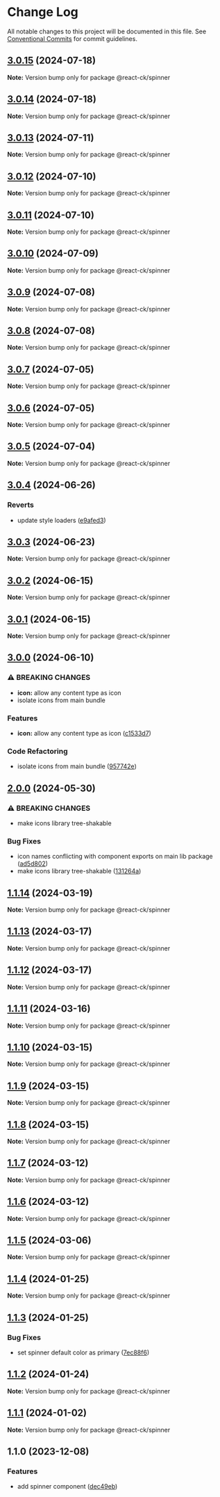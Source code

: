 # Change Log

All notable changes to this project will be documented in this file.
See [Conventional Commits](https://conventionalcommits.org) for commit guidelines.

## [3.0.15](https://github.com/abelflopes/react-ck/compare/@react-ck/spinner@3.0.14...@react-ck/spinner@3.0.15) (2024-07-18)

**Note:** Version bump only for package @react-ck/spinner





## [3.0.14](https://github.com/abelflopes/react-ck/compare/@react-ck/spinner@3.0.13...@react-ck/spinner@3.0.14) (2024-07-18)

**Note:** Version bump only for package @react-ck/spinner





## [3.0.13](https://github.com/abelflopes/react-ck/compare/@react-ck/spinner@3.0.12...@react-ck/spinner@3.0.13) (2024-07-11)

**Note:** Version bump only for package @react-ck/spinner





## [3.0.12](https://github.com/abelflopes/react-ck/compare/@react-ck/spinner@3.0.11...@react-ck/spinner@3.0.12) (2024-07-10)

**Note:** Version bump only for package @react-ck/spinner





## [3.0.11](https://github.com/abelflopes/react-ck/compare/@react-ck/spinner@3.0.10...@react-ck/spinner@3.0.11) (2024-07-10)

**Note:** Version bump only for package @react-ck/spinner





## [3.0.10](https://github.com/abelflopes/react-ck/compare/@react-ck/spinner@3.0.9...@react-ck/spinner@3.0.10) (2024-07-09)

**Note:** Version bump only for package @react-ck/spinner





## [3.0.9](https://github.com/abelflopes/react-ck/compare/@react-ck/spinner@3.0.8...@react-ck/spinner@3.0.9) (2024-07-08)

**Note:** Version bump only for package @react-ck/spinner





## [3.0.8](https://github.com/abelflopes/react-ck/compare/@react-ck/spinner@3.0.7...@react-ck/spinner@3.0.8) (2024-07-08)

**Note:** Version bump only for package @react-ck/spinner





## [3.0.7](https://github.com/abelflopes/react-ck/compare/@react-ck/spinner@3.0.6...@react-ck/spinner@3.0.7) (2024-07-05)

**Note:** Version bump only for package @react-ck/spinner





## [3.0.6](https://github.com/abelflopes/react-ck/compare/@react-ck/spinner@3.0.5...@react-ck/spinner@3.0.6) (2024-07-05)

**Note:** Version bump only for package @react-ck/spinner





## [3.0.5](https://github.com/abelflopes/react-ck/compare/@react-ck/spinner@3.0.4...@react-ck/spinner@3.0.5) (2024-07-04)

**Note:** Version bump only for package @react-ck/spinner





## [3.0.4](https://github.com/abelflopes/react-ck/compare/@react-ck/spinner@3.0.3...@react-ck/spinner@3.0.4) (2024-06-26)


### Reverts

* update style loaders ([e9afed3](https://github.com/abelflopes/react-ck/commit/e9afed309e7893e95b4b02cceb7e9636670740b8))



## [3.0.3](https://github.com/abelflopes/react-ck/compare/@react-ck/spinner@3.0.2...@react-ck/spinner@3.0.3) (2024-06-23)

**Note:** Version bump only for package @react-ck/spinner





## [3.0.2](https://github.com/abelflopes/react-ck/compare/@react-ck/spinner@3.0.1...@react-ck/spinner@3.0.2) (2024-06-15)

**Note:** Version bump only for package @react-ck/spinner





## [3.0.1](https://github.com/abelflopes/react-ck/compare/@react-ck/spinner@3.0.0...@react-ck/spinner@3.0.1) (2024-06-15)

**Note:** Version bump only for package @react-ck/spinner





## [3.0.0](https://github.com/abelflopes/react-ck/compare/@react-ck/spinner@2.0.0...@react-ck/spinner@3.0.0) (2024-06-10)


### ⚠ BREAKING CHANGES

* **icon:** allow any content type as icon
* isolate icons from main bundle

### Features

* **icon:** allow any content type as icon ([c1533d7](https://github.com/abelflopes/react-ck/commit/c1533d7700764859ee55a86aa3a42a75faf91a14))


### Code Refactoring

* isolate icons from main bundle ([957742e](https://github.com/abelflopes/react-ck/commit/957742e12cbdeabd4d51272b05cf61e182463ef4))



## [2.0.0](https://github.com/abelflopes/react-ck/compare/@react-ck/spinner@1.1.14...@react-ck/spinner@2.0.0) (2024-05-30)


### ⚠ BREAKING CHANGES

* make icons library tree-shakable

### Bug Fixes

* icon names conflicting with component exports on main lib package ([ad5d802](https://github.com/abelflopes/react-ck/commit/ad5d8023ac4090c1c564093adbca165b9a5bf63d))
* make icons library tree-shakable ([131264a](https://github.com/abelflopes/react-ck/commit/131264aadd18b710e84b4d1ccdad5d8c6a48f3d8))



## [1.1.14](https://github.com/abelflopes/react-ck/compare/@react-ck/spinner@1.1.13...@react-ck/spinner@1.1.14) (2024-03-19)

**Note:** Version bump only for package @react-ck/spinner





## [1.1.13](https://github.com/abelflopes/react-ck/compare/@react-ck/spinner@1.1.12...@react-ck/spinner@1.1.13) (2024-03-17)

**Note:** Version bump only for package @react-ck/spinner





## [1.1.12](https://github.com/abelflopes/react-ck/compare/@react-ck/spinner@1.1.11...@react-ck/spinner@1.1.12) (2024-03-17)

**Note:** Version bump only for package @react-ck/spinner





## [1.1.11](https://github.com/abelflopes/react-ck/compare/@react-ck/spinner@1.1.10...@react-ck/spinner@1.1.11) (2024-03-16)

**Note:** Version bump only for package @react-ck/spinner





## [1.1.10](https://github.com/abelflopes/react-ck/compare/@react-ck/spinner@1.1.9...@react-ck/spinner@1.1.10) (2024-03-15)

**Note:** Version bump only for package @react-ck/spinner





## [1.1.9](https://github.com/abelflopes/react-ck/compare/@react-ck/spinner@1.1.8...@react-ck/spinner@1.1.9) (2024-03-15)

**Note:** Version bump only for package @react-ck/spinner





## [1.1.8](https://github.com/abelflopes/react-ck/compare/@react-ck/spinner@1.1.7...@react-ck/spinner@1.1.8) (2024-03-15)

**Note:** Version bump only for package @react-ck/spinner





## [1.1.7](https://github.com/abelflopes/react-ck/compare/@react-ck/spinner@1.1.6...@react-ck/spinner@1.1.7) (2024-03-12)

**Note:** Version bump only for package @react-ck/spinner





## [1.1.6](https://github.com/abelflopes/react-ck/compare/@react-ck/spinner@1.1.5...@react-ck/spinner@1.1.6) (2024-03-12)

**Note:** Version bump only for package @react-ck/spinner





## [1.1.5](https://github.com/abelflopes/react-ck/compare/@react-ck/spinner@1.1.4...@react-ck/spinner@1.1.5) (2024-03-06)

**Note:** Version bump only for package @react-ck/spinner





## [1.1.4](https://github.com/abelflopes/react-ck/compare/@react-ck/spinner@1.1.3...@react-ck/spinner@1.1.4) (2024-01-25)

**Note:** Version bump only for package @react-ck/spinner





## [1.1.3](https://github.com/abelflopes/react-ck/compare/@react-ck/spinner@1.1.2...@react-ck/spinner@1.1.3) (2024-01-25)


### Bug Fixes

* set spinner default color as primary ([7ec88f6](https://github.com/abelflopes/react-ck/commit/7ec88f62d05c54f8861628ae39bbcfef663e31cb))



## [1.1.2](https://github.com/abelflopes/react-ck/compare/@react-ck/spinner@1.1.1...@react-ck/spinner@1.1.2) (2024-01-24)

**Note:** Version bump only for package @react-ck/spinner





## [1.1.1](https://github.com/abelflopes/react-ck/compare/@react-ck/spinner@1.1.0...@react-ck/spinner@1.1.1) (2024-01-02)

**Note:** Version bump only for package @react-ck/spinner





## 1.1.0 (2023-12-08)


### Features

* add spinner component ([dec49eb](https://github.com/abelflopes/react-ck/commit/dec49eba4437e49b5e5b8fbace99e7b0ec8ee74c))
